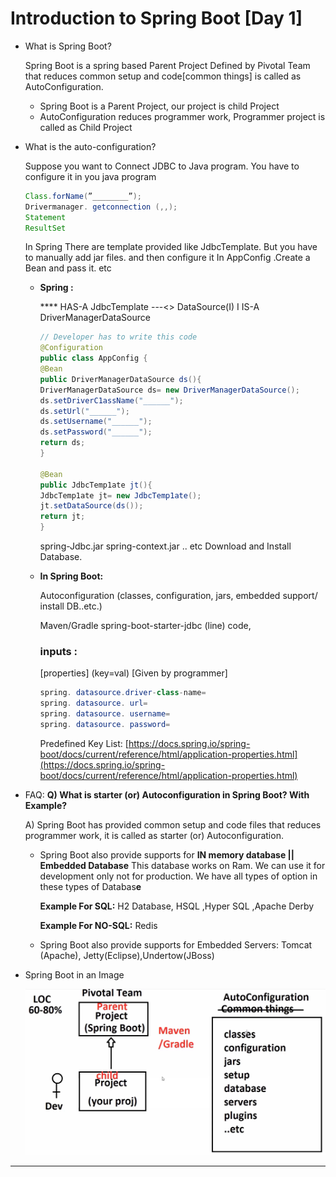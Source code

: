 # Introduction to Spring Boot [Day 1]

- What is Spring Boot?
    
    Spring Boot is a spring based Parent Project Defined by Pivotal Team that reduces common setup and code[common things] is called as AutoConfiguration.
    
    - Spring Boot is a Parent Project, our project is child Project
    - AutoConfiguration reduces programmer work, Programmer project is called as Child Project
- What is the auto-configuration?
    
    Suppose you want to Connect JDBC to Java program. You have to configure it in you java program
    
    ```java
    Class.forName(”________”);
    Drivermanager. getconnection (,,);
    Statement
    ResultSet
    ```
    
    In Spring There are template provided like JdbcTemplate. But you have to manually add jar files. and then configure it In AppConfig .Create a Bean and pass it. etc
    
    - **Spring :**
        
        
        ****                       HAS-A
                   JdbcTemplate    ---<> DataSource(I)
                                                           I IS-A
                                                    DriverManagerDataSource
        
        ```java
        // Developer has to write this code
        @Configuration
        public class AppConfig {
        @Bean
        public DriverManagerDataSource ds(){
        DriverManagerDataSource ds= new DriverManagerDataSource();
        ds.setDriverC1assName("______");
        ds.setUrl("______");
        ds.setUsername("______");
        ds.setPassword("______");
        return ds;
        }
        
        @Bean
        public JdbcTemp1ate jt(){
        JdbcTemp1ate jt= new JdbcTemp1ate();
        jt.setDataSource(ds());
        return jt;
        }
        ```
        
        spring-Jdbc.jar
        spring-context.jar
        .. etc
        Download and Install Database.
        
    - **In Spring Boot:**
        
        Autoconfiguration (classes, configuration, jars, embedded support/ install DB..etc.)
        
        Maven/Gradle
        spring-boot-starter-jdbc (line)
        code,
        
        ### inputs :
        
        [properties] (key=val) [Given by programmer]
        
        ```java
        spring. datasource.driver-class-name=
        spring. datasource. url=
        spring. datasource. username=
        spring. datasource. password=
        ```
        
        Predefined Key List: [https://docs.spring.io/spring-boot/docs/current/reference/html/application-properties.html](https://docs.spring.io/spring-boot/docs/current/reference/html/application-properties.html)
        
    
- FAQ: **Q) What is starter (or) Autoconfiguration in Spring Boot? With Example?**
    
    A) Spring Boot has provided common setup and code files that reduces programmer work, it is called as starter (or) Autoconfiguration.
    
    - Spring Boot also provide supports for **IN memory database || Embedded Database**
    This database works on Ram. We can use it for development only not for production. We have all types of option in these types of Databas**e**
        
        **Example For SQL:** H2 Database,  HSQL ,Hyper SQL ,Apache Derby
        
        **Example For NO-SQL:** Redis
        
    - Spring Boot also provide supports for Embedded Servers: Tomcat (Apache), Jetty(Eclipse),Undertow(JBoss)
    
- Spring Boot in an Image
    
    ![Untitled](Introduction%20to%20Spring%20Boot%20%5BDay%201%5D%20fcd93acdc2d847f5a329c24e98536611/Untitled.png)
    

---